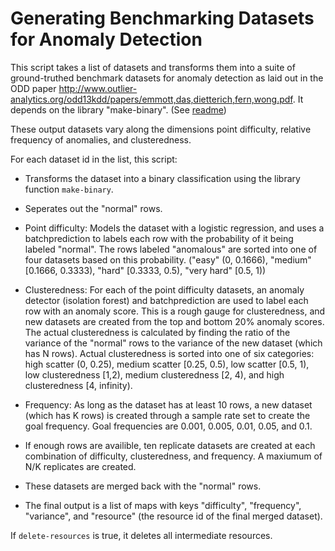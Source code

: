 # Generating Benchmarking Datasets for Anomaly Detection

This script takes a list of datasets and transforms them into a suite
of ground-truthed benchmark datasets for anomaly detection as laid out
in the ODD paper
http://www.outlier-analytics.org/odd13kdd/papers/emmott,das,dietterich,fern,wong.pdf. It depends on the library "make-binary". (See [readme](../make-binary/readme.md))

These output datasets vary along the dimensions point difficulty, relative
frequency of anomalies, and clusteredness.

For each dataset id in the list, this script: 

- Transforms the dataset into a binary classification using the
  library function `make-binary`.

- Seperates out the "normal" rows.

- Point difficulty: Models the dataset with a logistic regression, and
  uses a batchprediction to labels each row with the probability of it
  being labeled "normal". The rows labeled "anomalous" are sorted into
  one of four datasets based on this probability. ("easy" (0, 0.1666),
  "medium" [0.1666, 0.3333), "hard" [0.3333, 0.5), "very hard" [0.5,
  1))

- Clusteredness: For each of the point difficulty datasets, an anomaly
  detector (isolation forest) and batchprediction are used to label
  each row with an anomaly score. This is a rough gauge for
  clusteredness, and new datasets are created from the top and bottom
  20% anomaly scores. The actual clusteredness is calculated by
  finding the ratio of the variance of the "normal" rows to the
  variance of the new dataset (which has N rows). Actual clusteredness
  is sorted into one of six categories: high scatter (0, 0.25), medium
  scatter [0.25, 0.5), low scatter [0.5, 1), low clusteredness [1,2),
  medium clusteredness [2, 4), and high clusteredness [4, infinity).

- Frequency: As long as the dataset has at least 10 rows, a new
  dataset (which has K rows) is created through a sample rate set to
  create the goal frequency. Goal frequencies are 0.001, 0.005, 0.01,
  0.05, and 0.1.

- If enough rows are availible, ten replicate datasets are created at
  each combination of difficulty, clusteredness, and frequency. A
  maxiumum of N/K replicates are created.

- These datasets are merged back with the "normal" rows.

- The final output is a list of maps with keys "difficulty",
  "frequency", "variance", and "resource" (the resource id of the
  final merged dataset).

If `delete-resources` is true, it deletes all intermediate resources.